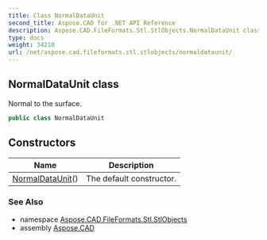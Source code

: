 ```yaml
---
title: Class NormalDataUnit
second_title: Aspose.CAD for .NET API Reference
description: Aspose.CAD.FileFormats.Stl.StlObjects.NormalDataUnit class. Normal to the surface
type: docs
weight: 34210
url: /net/aspose.cad.fileformats.stl.stlobjects/normaldataunit/
---
```

## NormalDataUnit class

Normal to the surface.

```csharp
public class NormalDataUnit
```

## Constructors

| Name | Description |
| --- | --- |
| [NormalDataUnit](normaldataunit/)() | The default constructor. |

### See Also

* namespace [Aspose.CAD.FileFormats.Stl.StlObjects](../../aspose.cad.fileformats.stl.stlobjects/)
* assembly [Aspose.CAD](../../)


